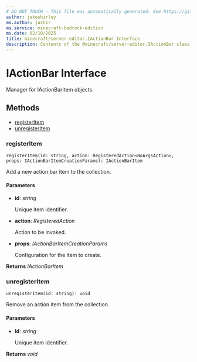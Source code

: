 ```yaml
---
# DO NOT TOUCH — This file was automatically generated. See https://github.com/mojang/minecraftapidocsgenerator to modify descriptions, examples, etc.
author: jakeshirley
ms.author: jashir
ms.service: minecraft-bedrock-edition
ms.date: 02/10/2025
title: minecraft/server-editor.IActionBar Interface
description: Contents of the @minecraft/server-editor.IActionBar class.
---
```

# IActionBar Interface

Manager for IActionBarItem objects.

## Methods
- [registerItem](#registeritem)
- [unregisterItem](#unregisteritem)

### **registerItem**
`
registerItem(id: string, action: RegisteredAction<NoArgsAction>, props: IActionBarItemCreationParams): IActionBarItem
`

Add a new action bar item to the collection.

#### **Parameters**
- **id**: *string*
  
  Unique item identifier.
- **action**: *RegisteredAction<NoArgsAction>*
  
  Action to be invoked.
- **props**: *IActionBarItemCreationParams*
  
  Configuration for the item to create.

**Returns** *IActionBarItem*

### **unregisterItem**
`
unregisterItem(id: string): void
`

Remove an action item from the collection.

#### **Parameters**
- **id**: *string*
  
  Unique item identifier.

**Returns** *void*
